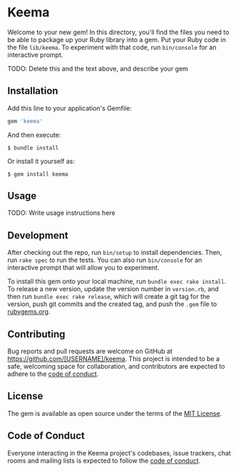 # Keema

Welcome to your new gem! In this directory, you'll find the files you need to be able to package up your Ruby library into a gem. Put your Ruby code in the file `lib/keema`. To experiment with that code, run `bin/console` for an interactive prompt.

TODO: Delete this and the text above, and describe your gem

## Installation

Add this line to your application's Gemfile:

```ruby
gem 'keema'
```

And then execute:

    $ bundle install

Or install it yourself as:

    $ gem install keema

## Usage

TODO: Write usage instructions here

## Development

After checking out the repo, run `bin/setup` to install dependencies. Then, run `rake spec` to run the tests. You can also run `bin/console` for an interactive prompt that will allow you to experiment.

To install this gem onto your local machine, run `bundle exec rake install`. To release a new version, update the version number in `version.rb`, and then run `bundle exec rake release`, which will create a git tag for the version, push git commits and the created tag, and push the `.gem` file to [rubygems.org](https://rubygems.org).

## Contributing

Bug reports and pull requests are welcome on GitHub at https://github.com/[USERNAME]/keema. This project is intended to be a safe, welcoming space for collaboration, and contributors are expected to adhere to the [code of conduct](https://github.com/[USERNAME]/keema/blob/main/CODE_OF_CONDUCT.md).

## License

The gem is available as open source under the terms of the [MIT License](https://opensource.org/licenses/MIT).

## Code of Conduct

Everyone interacting in the Keema project's codebases, issue trackers, chat rooms and mailing lists is expected to follow the [code of conduct](https://github.com/[USERNAME]/keema/blob/main/CODE_OF_CONDUCT.md).
